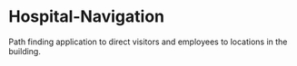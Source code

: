 # Hospital-Navigation
Path finding application to direct visitors and employees to locations in the building.
